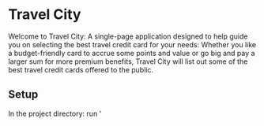 # Travel City

Welcome to Travel City: A single-page application designed to help guide you on selecting the best travel credit card for your needs: Whether you like a budget-friendly card to accrue some points and value or go big and pay a larger sum for more premium benefits, Travel City will list out some of the best travel credit cards offered to the public. 

## Setup 

In the project directory: run '

